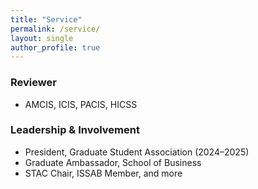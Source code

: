 ```yaml
---
title: "Service"
permalink: /service/
layout: single
author_profile: true
---
```


### Reviewer

- AMCIS, ICIS, PACIS, HICSS

### Leadership & Involvement

- President, Graduate Student Association (2024–2025)  
- Graduate Ambassador, School of Business  
- STAC Chair, ISSAB Member, and more

